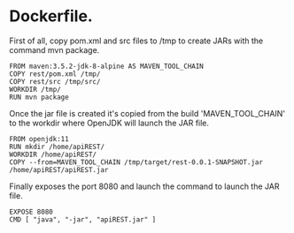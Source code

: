 # Dockerfile. 

First of all, copy pom.xml and src files to /tmp to create JARs with the command mvn package.
```shell
FROM maven:3.5.2-jdk-8-alpine AS MAVEN_TOOL_CHAIN
COPY rest/pom.xml /tmp/
COPY rest/src /tmp/src/
WORKDIR /tmp/
RUN mvn package
```

Once the jar file is created it's copied from the build 'MAVEN_TOOL_CHAIN' to the workdir where OpenJDK will launch the JAR file. 

```shell
FROM openjdk:11
RUN mkdir /home/apiREST/
WORKDIR /home/apiREST/
COPY --from=MAVEN_TOOL_CHAIN /tmp/target/rest-0.0.1-SNAPSHOT.jar /home/apiREST/apiREST.jar
```

Finally exposes the port 8080 and launch the command to launch the JAR file.

```shell
EXPOSE 8080
CMD [ "java", "-jar", "apiREST.jar" ]
```

